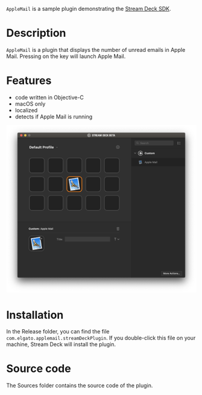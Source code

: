 
`AppleMail` is a sample plugin demonstrating the [Stream Deck SDK](https://developer.elgato.com/documentation/stream-deck/).


# Description

`AppleMail` is a plugin that displays the number of unread emails in Apple Mail. Pressing on the key will launch Apple Mail.


# Features

- code written in Objective-C
- macOS only
- localized
- detects if Apple Mail is running

![](screenshot.png)


# Installation

In the Release folder, you can find the file `com.elgato.applemail.streamDeckPlugin`. If you double-click this file on your machine, Stream Deck will install the plugin.


# Source code

The Sources folder contains the source code of the plugin.
